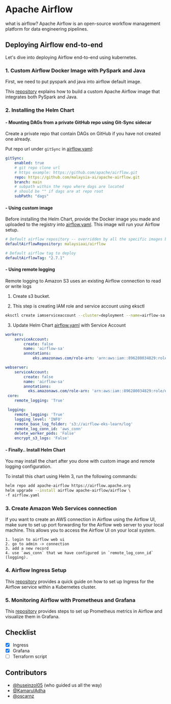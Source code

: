 # Apache Airflow

what is airflow? Apache Airflow is an open-source workflow management platform for data engineering pipelines.

## Deploying Airflow end-to-end

Let's dive into deploying Airflow end-to-end using kubernetes.


### 1. Custom Airflow Docker Image with PySpark and Java

First, we need to put pyspark and java into airflow default image.

This [repository](https://github.com/malaysia-ai/apache-airflow/blob/main/README.md) explains how to build a custom Apache Airflow image that integrates both PySpark and Java.

### 2. Installing the Helm Chart

#### - Mounting DAGs from a private GitHub repo using Git-Sync sidecar

Create a private repo that contain DAGs on GitHub if you have not created one already.

Put repo url under `gitSync` in [airflow.yaml](https://github.com/malaysia-ai/infra/blob/main/airflow/airflow.yaml#L68):

```yaml
gitSync:
    enabled: true
    # git repo clone url
    # https example: https://github.com/apache/airflow.git
    repo: https://github.com/malaysia-ai/apache-airflow.git
    branch: main
    # subpath within the repo where dags are located
    # should be "" if dags are at repo root
    subPath: "dags"
```

#### - Using custom image

Before installing the Helm Chart, provide the Docker image you made and uploaded to the registry into [airflow.yaml](https://github.com/malaysia-ai/infra/blob/main/airflow/airflow.yaml#L68). This image will run your Airflow setup.


```yaml
# Default airflow repository -- overridden by all the specific images below
defaultAirflowRepository: malaysiaai/airflow

# Default airflow tag to deploy
defaultAirflowTag: "2.7.1"
```

#### - Using remote logging

Remote logging to Amazon S3 uses an existing Airflow connection to read or write logs

1. Create s3 bucket.

2. This step is creating IAM role and service account using eksctl

```bash
eksctl create iamserviceaccount --cluster=deployment --name=airflow-sa --namespace=default --attach-policy-arn=arn:aws:iam::aws:policy/AmazonS3FullAccess --approve
```

3. Update Helm Chart [airflow.yaml](https://github.com/malaysia-ai/infra/blob/main/airflow/airflow.yaml) with Service Account

```yaml
workers:
    serviceAccount:
        create: false
        name: 'airflow-sa'
        annotations:
            eks.amazonaws.com/role-arn: 'arn:aws:iam::896280034829:role/eksctl-deployment-addon-iamserviceaccount-de-Role1-DU6JB1S0FU1J'

webserver:
    serviceAccount:
        create: false
        name: 'airflow-sa'
        annotations:
          eks.amazonaws.com/role-arn: 'arn:aws:iam::896280034829:role/eksctl-deployment-addon-iamserviceaccount-de-Role1-DU6JB1S0FU1J'
 core:
    remote_logging: 'True'

 logging:
    remote_logging: 'True'
    logging_level: 'INFO'
    remote_base_log_folder: 's3://airflow-eks-learn/log'
    remote_log_conn_id: 'aws_conn'
    delete_worker_pods: 'False'
    encrypt_s3_logs: 'False'
```
#### - Finally.. Install Helm Chart

You may install the chart after you done with custom image and remote logging configuration.

To install this chart using Helm 3, run the following commands:

```bash
helm repo add apache-airflow https://airflow.apache.org
helm upgrade --install airflow apache-airflow/airflow \
-f airflow.yaml
```

### 3. Create Amazon Web Services connection

If you want to create an AWS connection in Airflow using the Airflow UI, make sure to set up port forwarding for the Airflow web server to your local machine. This allows you to access the Airflow UI on your local system.

```
1. login to airflow web ui
2. go to admin -> connection
3. add a new record
4. use `aws_conn` that we have configured in `remote_log_conn_id` (logging).
```

### 4. Airflow Ingress Setup

This [repository](https://github.com/malaysia-ai/nginx/tree/main/eks/airflow) provides a quick guide on how to set up Ingress for the Airflow service within a Kubernetes cluster.

### 5. Monitoring Airflow with Prometheus and Grafana

This [repository](https://github.com/malaysia-ai/alerts) provides steps to set up Prometheus metrics in Airflow and visualize them in Grafana.

## Checklist

- [x] Ingress
- [x] Grafana
- [ ] Terraform script

## Contributors

- [@huseinzol05](https://github.com/huseinzol05) (who guided us all the way)
- [@KamarulAdha](https://github.com/KamarulAdha)
- [@oscarnz](https://github.com/oscarnz)
